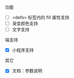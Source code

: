 功能
 -  [ ] ‌&lt;defs&gt; 标签内的 fill 属性支持
 -  [ ] ‌渐变颜色支持
 -  [ ] ‌文字支持

端支持

-  [x] ‌小程序支持

其它

 -  [x] ‌文档：参数说明
